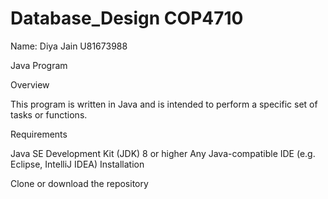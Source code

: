 # Database_Design COP4710
Name: Diya Jain
U81673988

Java Program

Overview

This program is written in Java and is intended to perform a specific set of tasks or functions.

Requirements

Java SE Development Kit (JDK) 8 or higher
Any Java-compatible IDE (e.g. Eclipse, IntelliJ IDEA)
Installation

Clone or download the repository

